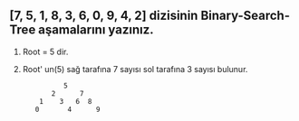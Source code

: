 ## [7, 5, 1, 8, 3, 6, 0, 9, 4, 2] dizisinin Binary-Search-Tree aşamalarını yazınız.

1. Root = 5 dir.
2. Root' un(5) sağ tarafına 7 sayısı
               sol tarafına 3 sayısı bulunur.
               
                 5
              2      7
           1    3   6  8
          0       4      9
          

